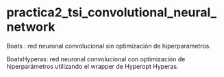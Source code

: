 # practica2_tsi_convolutional_neural_network

Boats : red neuronal convolucional sin optimización de hiperparámetros.

BoatsHyperas: red neuronal convolucional con optimización de hiperparámetros utilizando el wrapper de Hyperopt Hyperas.

